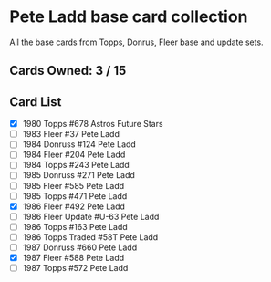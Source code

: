 # Pete Ladd base card collection

All the base cards from Topps, Donrus, Fleer base and update sets.

## Cards Owned: 3 / 15

## Card List

- [x] 1980 Topps  #678 Astros Future Stars<br>
- [ ] 1983 Fleer  #37 Pete Ladd<br>
- [ ] 1984 Donruss  #124 Pete Ladd<br>
- [ ] 1984 Fleer  #204 Pete Ladd<br>
- [ ] 1984 Topps  #243 Pete Ladd<br>
- [ ] 1985 Donruss  #271 Pete Ladd<br>
- [ ] 1985 Fleer  #585 Pete Ladd<br>
- [ ] 1985 Topps  #471 Pete Ladd<br>
- [x] 1986 Fleer  #492 Pete Ladd<br>
- [ ] 1986 Fleer Update #U-63 Pete Ladd<br>
- [ ] 1986 Topps  #163 Pete Ladd<br>
- [ ] 1986 Topps Traded #58T Pete Ladd<br>
- [ ] 1987 Donruss  #660 Pete Ladd<br>
- [x] 1987 Fleer  #588 Pete Ladd<br>
- [ ] 1987 Topps  #572 Pete Ladd<br>

